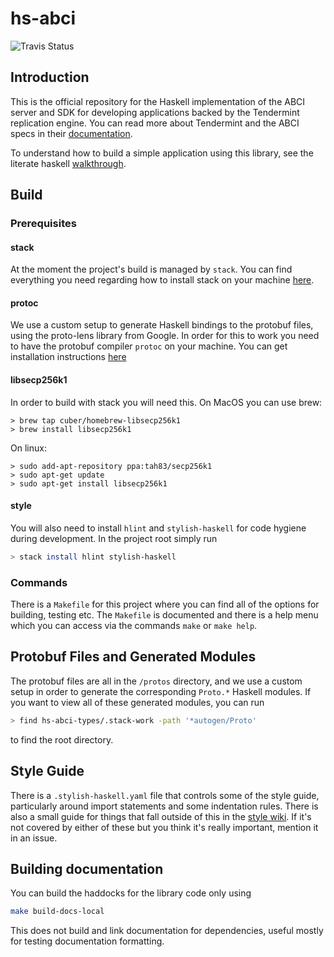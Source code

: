 # hs-abci

![Travis Status](https://travis-ci.com/f-o-a-m/hs-abci.svg?branch=master)

## Introduction
This is the official repository for the Haskell implementation of the ABCI server and
SDK for developing applications backed by the Tendermint replication engine. You can
read more about Tendermint and the ABCI specs in their [documentation](https://tendermint.com/docs/spec/abci/).

To understand how to build a simple application using this library, see the literate haskell [walkthrough](https://github.com/f-o-a-m/hs-abci/blob/master/hs-abci-examples/nameservice/README.md).

## Build

### Prerequisites

#### stack
At the moment the project's build is managed by `stack`. You can find everything you need regarding how to install stack on your machine [here](https://docs.haskellstack.org/en/stable/README/).

#### protoc
We use a custom setup to generate Haskell bindings to the protobuf files, using the proto-lens library from Google. In order for this to work you need to have the protobuf compiler `protoc` on your machine. You can get installation instructions [here](https://google.github.io/proto-lens/installing-protoc.html)

#### libsecp256k1
In order to build with stack you will need this. On MacOS you can use brew:

```
> brew tap cuber/homebrew-libsecp256k1
> brew install libsecp256k1
```

On linux:

```
> sudo add-apt-repository ppa:tah83/secp256k1
> sudo apt-get update
> sudo apt-get install libsecp256k1
```

#### style
You will also need to install `hlint` and `stylish-haskell` for code hygiene during development. In the project root simply run

```bash
> stack install hlint stylish-haskell
```

### Commands
There is a `Makefile` for this project where you can find all of the options for building, testing etc. The `Makefile`
is documented and there is a help menu which you can access via the commands `make` or `make help`.

## Protobuf Files and Generated Modules
The protobuf files are all in the `/protos` directory, and we use a custom setup in order
to generate the corresponding `Proto.*` Haskell modules. If you want to view all of these
generated modules, you can run

```bash
> find hs-abci-types/.stack-work -path '*autogen/Proto'
```

to find the root directory.

## Style Guide
There is a `.stylish-haskell.yaml` file that controls some of the style guide, particularly
around import statements and some indentation rules. There is also a small guide for things that
fall outside of this in the [style wiki](https://github.com/f-o-a-m/hs-abci/wiki/code-style-guide).
If it's not covered by either of these but you think it's really important, mention it in an issue.

## Building documentation
You can build the haddocks for the library code only using

```bash
make build-docs-local
```

This does not build and link documentation for dependencies, useful mostly for testing
documentation formatting.
